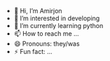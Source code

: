 - 👋 Hi, I’m Amirjon
- 👀 I’m interested in developing
- 🌱 I’m currently learning python
- 📫 How to reach me ...
- 😄 Pronouns: they/was
- ⚡ Fun fact: ...

<!---
alexdev0017/alexdev0017 is a ✨ special ✨ repository because its `README.md` (this file) appears on your GitHub profile.
You can click the Preview link to take a look at your changes.
--->
